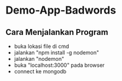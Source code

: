 # Demo-App-Badwords

## Cara Menjalankan Program
- buka lokasi file di cmd
- jalankan "npm install -g nodemon"
- jalankan "nodemon"
- buka "localhost:3000" pada browser
- connect ke mongodb
